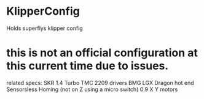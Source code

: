 # KlipperConfig
Holds superflys klipper config

# this is not an official configuration at this current time due to issues.

related specs:
SKR 1.4 Turbo
TMC 2209 drivers
BMG LGX
Dragon hot end
Sensorsless Homing (not on Z using a micro switch)
0.9 X Y motors